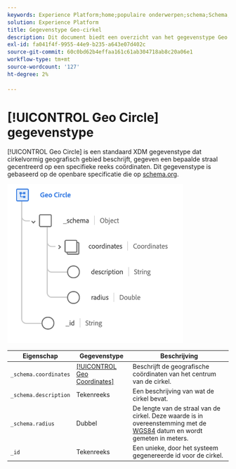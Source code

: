 ```yaml
---
keywords: Experience Platform;home;populaire onderwerpen;schema;Schema;XDM;velden;schema's;Schemas;geo;circle;datatype;data-type;data-type;
solution: Experience Platform
title: Gegevenstype Geo-cirkel
description: Dit document biedt een overzicht van het gegevenstype Geo Circle XDM.
exl-id: fa041f4f-9955-44e9-b235-a643e07d402c
source-git-commit: 60c0bd62b4effaa161c61ab304718ab8c20a06e1
workflow-type: tm+mt
source-wordcount: '127'
ht-degree: 2%

---
```


# [!UICONTROL Geo Circle] gegevenstype

[!UICONTROL Geo Circle] is een standaard XDM gegevenstype dat cirkelvormig geografisch gebied beschrijft, gegeven een bepaalde straal gecentreerd op een specifieke reeks coördinaten. Dit gegevenstype is gebaseerd op de openbare specificatie die op [schema.org](https://schema.org/GeoCircle).

<img src="../images/data-types/geo-circle.png" width="400" /><br />

| Eigenschap | Gegevenstype | Beschrijving |
| --- | --- | --- |
| `_schema.coordinates` | [[!UICONTROL Geo Coordinates]](./geo-coordinates.md) | Beschrijft de geografische coördinaten van het centrum van de cirkel. |
| `_schema.description` | Tekenreeks | Een beschrijving van wat de cirkel bevat. |
| `_schema.radius` | Dubbel | De lengte van de straal van de cirkel. Deze waarde is in overeenstemming met de [WGS84](https://gisgeography.com/wgs84-world-geodetic-system/) datum en wordt gemeten in meters. |
| `_id` | Tekenreeks | Een unieke, door het systeem gegenereerde id voor de cirkel. |
